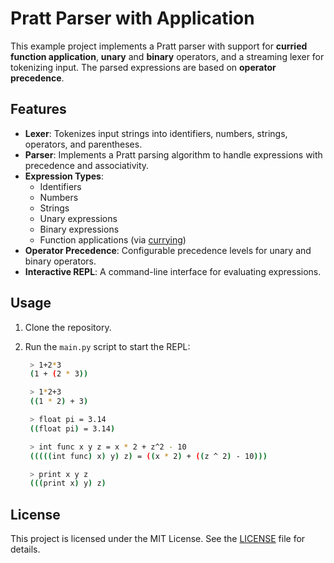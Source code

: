 # Pratt Parser with Application

This example project implements a Pratt parser with support for **curried function application**, **unary** and **binary** operators, and a streaming lexer for tokenizing input.
The parsed expressions are based on **operator precedence**.

## Features

- **Lexer**: Tokenizes input strings into identifiers, numbers, strings, operators, and parentheses.
- **Parser**: Implements a Pratt parsing algorithm to handle expressions with precedence and associativity.
- **Expression Types**:
  - Identifiers
  - Numbers
  - Strings
  - Unary expressions
  - Binary expressions
  - Function applications (via [currying](https://en.wikipedia.org/wiki/Currying))
- **Operator Precedence**: Configurable precedence levels for unary and binary operators.
- **Interactive REPL**: A command-line interface for evaluating expressions.

## Usage

1. Clone the repository.
2. Run the `main.py` script to start the REPL:

   ```bash
    > 1+2*3
    (1 + (2 * 3))

    > 1*2+3
    ((1 * 2) + 3)

    > float pi = 3.14
    ((float pi) = 3.14)

    > int func x y z = x * 2 + z^2 - 10
    (((((int func) x) y) z) = ((x * 2) + ((z ^ 2) - 10)))

    > print x y z
    (((print x) y) z)
   ```

## License

This project is licensed under the MIT License. See the [LICENSE](LICENSE) file for details.

